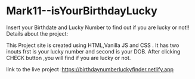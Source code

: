 # Mark11--isYourBirthdayLucky


Insert your Birthdate and Lucky Number to find out if you are lucky or not!!
Details about the project:

This Project  site is created  using HTML,Vanilla JS and CSS . 
It has two inouts frst is your lucky number and second is your DOB.
After clicking CHECK button ,you will find if you are lucky or not.

link to the live project :https://birthdaynumberluckyfinder.netlify.app
